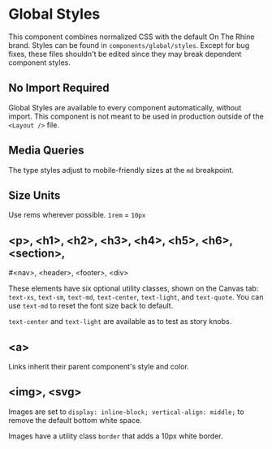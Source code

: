# Global Styles

This component combines normalized CSS with the default On The Rhine brand.
Styles can be found in `components/global/styles`. Except for bug fixes, these
files shouldn't be edited since they may break dependent component styles.

## No Import Required

Global Styles are available to every component automatically, without import.
This component is not meant to be used in production outside of the `<Layout />`
file.

## Media Queries

The type styles adjust to mobile-friendly sizes at the `md` breakpoint.

## Size Units

Use rems wherever possible. `1rem` = `10px`

## &lt;p>, &lt;h1>, &lt;h2>, &lt;h3>, &lt;h4>, &lt;h5>, &lt;h6>, &lt;section>,
#&lt;nav>, &lt;header>, &lt;footer>, &lt;div>

These elements have six optional utility classes, shown on the Canvas tab:
`text-xs`, `text-sm`, `text-md`, `text-center`, `text-light`, and `text-quote`.
You can use `text-md` to reset the font size back to default.

`text-center` and `text-light` are available as to test as story knobs.

## &lt;a>

Links inherit their parent component's style and color.

## &lt;img>, &lt;svg>

Images are set to `display: inline-block; vertical-align: middle;` to remove the
default bottom white space.

Images have a utility class `border` that adds a 10px white border.
